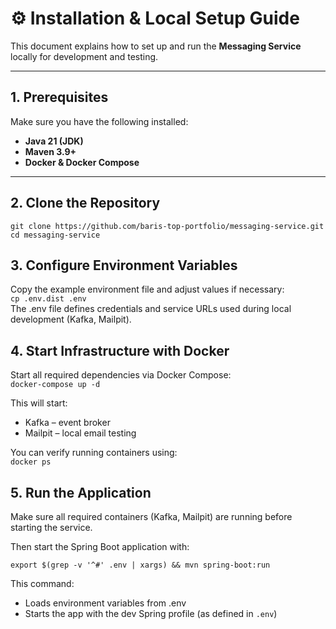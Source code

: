 # ⚙️ Installation & Local Setup Guide

This document explains how to set up and run the **Messaging Service** locally for development and testing.

---

## 1. Prerequisites

Make sure you have the following installed:

- **Java 21 (JDK)**
- **Maven 3.9+**
- **Docker & Docker Compose**

---

## 2. Clone the Repository

```
git clone https://github.com/baris-top-portfolio/messaging-service.git
cd messaging-service
```

## 3. Configure Environment Variables

Copy the example environment file and adjust values if necessary:  
`cp .env.dist .env`  
The .env file defines credentials and service URLs used during local development (Kafka, Mailpit).

## 4. Start Infrastructure with Docker

Start all required dependencies via Docker Compose:  
`docker-compose up -d`

This will start:

- Kafka – event broker
- Mailpit – local email testing

You can verify running containers using:  
`docker ps`

## 5. Run the Application

Make sure all required containers (Kafka, Mailpit) are running before starting the service.

Then start the Spring Boot application with:

```
export $(grep -v '^#' .env | xargs) && mvn spring-boot:run
```

This command:

- Loads environment variables from .env
- Starts the app with the dev Spring profile (as defined in `.env`)
